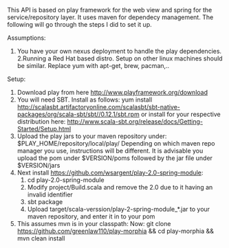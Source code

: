 This API is based on play framework for the web view and spring for the service/repository layer.
It uses maven for dependecy management. The following will go through the steps I did to set it up.

Assumptions:
1. You have your own nexus deployment to handle the play dependencies.
2.Running a Red Hat based distro. Setup on other linux machines should be similar. Replace
yum with apt-get, brew, pacman,..




Setup:
1. Download play from here http://www.playframework.org/download
2. You will need SBT. Install as follows: yum install http://scalasbt.artifactoryonline.com/scalasbt/sbt-native-packages/org/scala-sbt/sbt//0.12.1/sbt.rpm
   or install for your respective distribution here: http://www.scala-sbt.org/release/docs/Getting-Started/Setup.html
3. Upload the play jars to your maven repository under: $PLAY_HOME/repository/local/play/
   Depending on which maven repo manager you use, instructions will be different. It is advisable you upload the pom under $VERSION/poms
   followed by the jar file under $VERSION/jars
4. Next install https://github.com/wsargent/play-2.0-spring-module:
	1. cd play-2.0-spring-module
	2. Modify project/Build.scala and remove the 2.0 due to it having an invalid identifier
	3. sbt package
	4. Upload target/scala-verssion/play-2-spring-module_*.jar to your maven repository, and enter it in to your pom
5. This assumes mvn is in your classpath: 
      Now: git clone https://github.com/greenlaw110/play-morphia && cd play-morphia && mvn clean install
